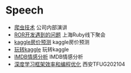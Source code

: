 # Speech

* [爬虫技术](https://github.com/LaoLiulaoliu/speech/blob/master/crawler.md) 公司内部演讲
* [ROR开发遇到的问题](https://github.com/LaoLiulaoliu/speech/blob/master/ror_problem.pdf) 上海Ruby线下聚会
* [kaggle房价预测](https://github.com/LaoLiulaoliu/speech/blob/master/house_price/house_price_slide.ipynb) kaggle房价预测
* [玩转kaggle](https://github.com/LaoLiulaoliu/speech/blob/master/play_kaggle.key) 玩转kaggle
* [IMDB情感分析](https://github.com/LaoLiulaoliu/speech/blob/master/imdb_review_sentiment.ipynb) IMDB情感分析
* [深度学习框架效率和编程优化](https://github.com/LaoLiulaoliu/speech/blob/master/%E6%B7%B1%E5%BA%A6%E5%AD%A6%E4%B9%A0%E6%A1%86%E6%9E%B6%E6%95%88%E7%8E%87%E5%92%8C%E7%BC%96%E7%A8%8B%E4%BC%98%E5%8C%96.key) 西安TFUG202104
